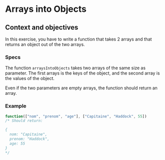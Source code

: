 # Arrays into Objects

## Context and objectives

In this exercise, you have to write a function that takes 2 arrays and that returns an object out of the two arrays.

### Specs

The function `arraysIntoObjects` takes two arrays of the same size as parameter. The first arrays is the keys of the object, and the second array is the values of the object.

Even if the two parameters are empty arrays, the function should return an array.

### Example

```js
function(["nom", "prenom", "age"], ["Capitaine", "Haddock", 55])
/* Should return:

{
  nom: "Capitaine",
  prenom: "Haddock",
  age: 55
}
*/
```
